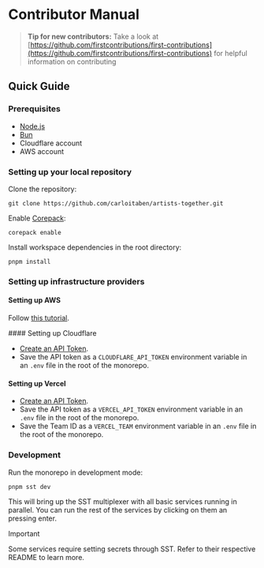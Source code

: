 # Contributor Manual

> **Tip for new contributors:**
> Take a look at [https://github.com/firstcontributions/first-contributions](https://github.com/firstcontributions/first-contributions) for helpful information on contributing

## Quick Guide

### Prerequisites

- [Node.js](https://nodejs.org/)
- [Bun](https://bun.sh/)
- Cloudflare account
- AWS account

### Setting up your local repository

Clone the repository:

```shell
git clone https://github.com/carloitaben/artists-together.git
```

Enable [Corepack](https://nodejs.org/api/corepack.html):

```shell
corepack enable
```

Install workspace dependencies in the root directory:

```shell
pnpm install
```

### Setting up infrastructure providers

#### Setting up AWS

Follow [this tutorial](https://sst.dev/docs/iam-credentials/).

#### Setting up Cloudflare

- [Create an API Token](https://dash.cloudflare.com/profile/api-tokens?permissionGroupKeys=%5B%7B%22key%22%3A%22account_settings%22%2C%22type%22%3A%22edit%22%7D%2C%7B%22key%22%3A%22dns%22%2C%22type%22%3A%22edit%22%7D%2C%7B%22key%22%3A%22memberships%22%2C%22type%22%3A%22read%22%7D%2C%7B%22key%22%3A%22user_details%22%2C%22type%22%3A%22edit%22%7D%2C%7B%22key%22%3A%22workers_kv_storage%22%2C%22type%22%3A%22edit%22%7D%2C%7B%22key%22%3A%22workers_r2%22%2C%22type%22%3A%22edit%22%7D%2C%7B%22key%22%3A%22workers_routes%22%2C%22type%22%3A%22edit%22%7D%2C%7B%22key%22%3A%22workers_scripts%22%2C%22type%22%3A%22edit%22%7D%2C%7B%22key%22%3A%22workers_tail%22%2C%22type%22%3A%22read%22%7D%5D&name=sst&accountId=*&zoneId=all).
- Save the API token as a `CLOUDFLARE_API_TOKEN` environment variable in an `.env` file in the root of the monorepo.

#### Setting up Vercel

- [Create an API Token](https://vercel.com/guides/how-do-i-use-a-vercel-api-access-token#creating-an-access-token).
- Save the API token as a `VERCEL_API_TOKEN` environment variable in an `.env` file in the root of the monorepo.
- Save the Team ID as a `VERCEL_TEAM` environment variable in an `.env` file in the root of the monorepo.

### Development

Run the monorepo in development mode:

```shell
pnpm sst dev
```

This will bring up the SST multiplexer with all basic services running in parallel. You can run the rest of the services by clicking on them an pressing enter.

> [!IMPORTANT]  
> Some services require setting secrets through SST. Refer to their respective README to learn more.
